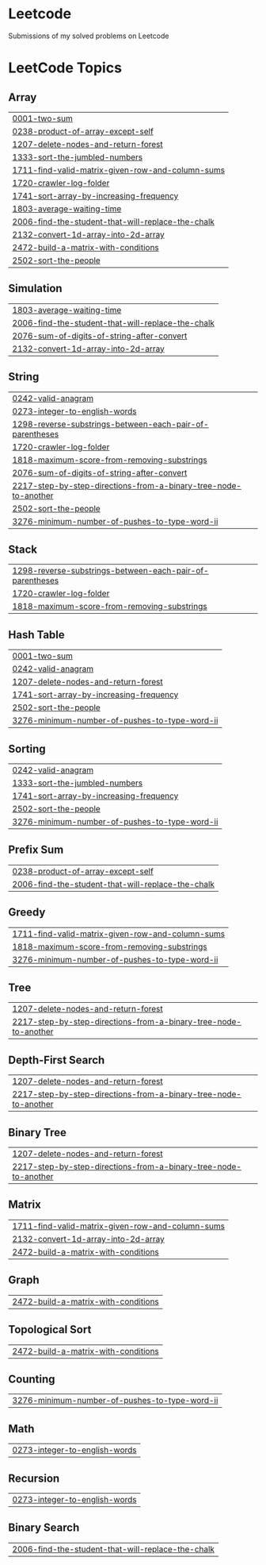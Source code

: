 # Leetcode
Submissions of my solved problems on Leetcode

<!---LeetCode Topics Start-->
# LeetCode Topics
## Array
|  |
| ------- |
| [0001-two-sum](https://github.com/samuelkiszka/Leetcode/tree/master/0001-two-sum) |
| [0238-product-of-array-except-self](https://github.com/samuelkiszka/Leetcode/tree/master/0238-product-of-array-except-self) |
| [1207-delete-nodes-and-return-forest](https://github.com/samuelkiszka/Leetcode/tree/master/1207-delete-nodes-and-return-forest) |
| [1333-sort-the-jumbled-numbers](https://github.com/samuelkiszka/Leetcode/tree/master/1333-sort-the-jumbled-numbers) |
| [1711-find-valid-matrix-given-row-and-column-sums](https://github.com/samuelkiszka/Leetcode/tree/master/1711-find-valid-matrix-given-row-and-column-sums) |
| [1720-crawler-log-folder](https://github.com/samuelkiszka/Leetcode/tree/master/1720-crawler-log-folder) |
| [1741-sort-array-by-increasing-frequency](https://github.com/samuelkiszka/Leetcode/tree/master/1741-sort-array-by-increasing-frequency) |
| [1803-average-waiting-time](https://github.com/samuelkiszka/Leetcode/tree/master/1803-average-waiting-time) |
| [2006-find-the-student-that-will-replace-the-chalk](https://github.com/samuelkiszka/Leetcode/tree/master/2006-find-the-student-that-will-replace-the-chalk) |
| [2132-convert-1d-array-into-2d-array](https://github.com/samuelkiszka/Leetcode/tree/master/2132-convert-1d-array-into-2d-array) |
| [2472-build-a-matrix-with-conditions](https://github.com/samuelkiszka/Leetcode/tree/master/2472-build-a-matrix-with-conditions) |
| [2502-sort-the-people](https://github.com/samuelkiszka/Leetcode/tree/master/2502-sort-the-people) |
## Simulation
|  |
| ------- |
| [1803-average-waiting-time](https://github.com/samuelkiszka/Leetcode/tree/master/1803-average-waiting-time) |
| [2006-find-the-student-that-will-replace-the-chalk](https://github.com/samuelkiszka/Leetcode/tree/master/2006-find-the-student-that-will-replace-the-chalk) |
| [2076-sum-of-digits-of-string-after-convert](https://github.com/samuelkiszka/Leetcode/tree/master/2076-sum-of-digits-of-string-after-convert) |
| [2132-convert-1d-array-into-2d-array](https://github.com/samuelkiszka/Leetcode/tree/master/2132-convert-1d-array-into-2d-array) |
## String
|  |
| ------- |
| [0242-valid-anagram](https://github.com/samuelkiszka/Leetcode/tree/master/0242-valid-anagram) |
| [0273-integer-to-english-words](https://github.com/samuelkiszka/Leetcode/tree/master/0273-integer-to-english-words) |
| [1298-reverse-substrings-between-each-pair-of-parentheses](https://github.com/samuelkiszka/Leetcode/tree/master/1298-reverse-substrings-between-each-pair-of-parentheses) |
| [1720-crawler-log-folder](https://github.com/samuelkiszka/Leetcode/tree/master/1720-crawler-log-folder) |
| [1818-maximum-score-from-removing-substrings](https://github.com/samuelkiszka/Leetcode/tree/master/1818-maximum-score-from-removing-substrings) |
| [2076-sum-of-digits-of-string-after-convert](https://github.com/samuelkiszka/Leetcode/tree/master/2076-sum-of-digits-of-string-after-convert) |
| [2217-step-by-step-directions-from-a-binary-tree-node-to-another](https://github.com/samuelkiszka/Leetcode/tree/master/2217-step-by-step-directions-from-a-binary-tree-node-to-another) |
| [2502-sort-the-people](https://github.com/samuelkiszka/Leetcode/tree/master/2502-sort-the-people) |
| [3276-minimum-number-of-pushes-to-type-word-ii](https://github.com/samuelkiszka/Leetcode/tree/master/3276-minimum-number-of-pushes-to-type-word-ii) |
## Stack
|  |
| ------- |
| [1298-reverse-substrings-between-each-pair-of-parentheses](https://github.com/samuelkiszka/Leetcode/tree/master/1298-reverse-substrings-between-each-pair-of-parentheses) |
| [1720-crawler-log-folder](https://github.com/samuelkiszka/Leetcode/tree/master/1720-crawler-log-folder) |
| [1818-maximum-score-from-removing-substrings](https://github.com/samuelkiszka/Leetcode/tree/master/1818-maximum-score-from-removing-substrings) |
## Hash Table
|  |
| ------- |
| [0001-two-sum](https://github.com/samuelkiszka/Leetcode/tree/master/0001-two-sum) |
| [0242-valid-anagram](https://github.com/samuelkiszka/Leetcode/tree/master/0242-valid-anagram) |
| [1207-delete-nodes-and-return-forest](https://github.com/samuelkiszka/Leetcode/tree/master/1207-delete-nodes-and-return-forest) |
| [1741-sort-array-by-increasing-frequency](https://github.com/samuelkiszka/Leetcode/tree/master/1741-sort-array-by-increasing-frequency) |
| [2502-sort-the-people](https://github.com/samuelkiszka/Leetcode/tree/master/2502-sort-the-people) |
| [3276-minimum-number-of-pushes-to-type-word-ii](https://github.com/samuelkiszka/Leetcode/tree/master/3276-minimum-number-of-pushes-to-type-word-ii) |
## Sorting
|  |
| ------- |
| [0242-valid-anagram](https://github.com/samuelkiszka/Leetcode/tree/master/0242-valid-anagram) |
| [1333-sort-the-jumbled-numbers](https://github.com/samuelkiszka/Leetcode/tree/master/1333-sort-the-jumbled-numbers) |
| [1741-sort-array-by-increasing-frequency](https://github.com/samuelkiszka/Leetcode/tree/master/1741-sort-array-by-increasing-frequency) |
| [2502-sort-the-people](https://github.com/samuelkiszka/Leetcode/tree/master/2502-sort-the-people) |
| [3276-minimum-number-of-pushes-to-type-word-ii](https://github.com/samuelkiszka/Leetcode/tree/master/3276-minimum-number-of-pushes-to-type-word-ii) |
## Prefix Sum
|  |
| ------- |
| [0238-product-of-array-except-self](https://github.com/samuelkiszka/Leetcode/tree/master/0238-product-of-array-except-self) |
| [2006-find-the-student-that-will-replace-the-chalk](https://github.com/samuelkiszka/Leetcode/tree/master/2006-find-the-student-that-will-replace-the-chalk) |
## Greedy
|  |
| ------- |
| [1711-find-valid-matrix-given-row-and-column-sums](https://github.com/samuelkiszka/Leetcode/tree/master/1711-find-valid-matrix-given-row-and-column-sums) |
| [1818-maximum-score-from-removing-substrings](https://github.com/samuelkiszka/Leetcode/tree/master/1818-maximum-score-from-removing-substrings) |
| [3276-minimum-number-of-pushes-to-type-word-ii](https://github.com/samuelkiszka/Leetcode/tree/master/3276-minimum-number-of-pushes-to-type-word-ii) |
## Tree
|  |
| ------- |
| [1207-delete-nodes-and-return-forest](https://github.com/samuelkiszka/Leetcode/tree/master/1207-delete-nodes-and-return-forest) |
| [2217-step-by-step-directions-from-a-binary-tree-node-to-another](https://github.com/samuelkiszka/Leetcode/tree/master/2217-step-by-step-directions-from-a-binary-tree-node-to-another) |
## Depth-First Search
|  |
| ------- |
| [1207-delete-nodes-and-return-forest](https://github.com/samuelkiszka/Leetcode/tree/master/1207-delete-nodes-and-return-forest) |
| [2217-step-by-step-directions-from-a-binary-tree-node-to-another](https://github.com/samuelkiszka/Leetcode/tree/master/2217-step-by-step-directions-from-a-binary-tree-node-to-another) |
## Binary Tree
|  |
| ------- |
| [1207-delete-nodes-and-return-forest](https://github.com/samuelkiszka/Leetcode/tree/master/1207-delete-nodes-and-return-forest) |
| [2217-step-by-step-directions-from-a-binary-tree-node-to-another](https://github.com/samuelkiszka/Leetcode/tree/master/2217-step-by-step-directions-from-a-binary-tree-node-to-another) |
## Matrix
|  |
| ------- |
| [1711-find-valid-matrix-given-row-and-column-sums](https://github.com/samuelkiszka/Leetcode/tree/master/1711-find-valid-matrix-given-row-and-column-sums) |
| [2132-convert-1d-array-into-2d-array](https://github.com/samuelkiszka/Leetcode/tree/master/2132-convert-1d-array-into-2d-array) |
| [2472-build-a-matrix-with-conditions](https://github.com/samuelkiszka/Leetcode/tree/master/2472-build-a-matrix-with-conditions) |
## Graph
|  |
| ------- |
| [2472-build-a-matrix-with-conditions](https://github.com/samuelkiszka/Leetcode/tree/master/2472-build-a-matrix-with-conditions) |
## Topological Sort
|  |
| ------- |
| [2472-build-a-matrix-with-conditions](https://github.com/samuelkiszka/Leetcode/tree/master/2472-build-a-matrix-with-conditions) |
## Counting
|  |
| ------- |
| [3276-minimum-number-of-pushes-to-type-word-ii](https://github.com/samuelkiszka/Leetcode/tree/master/3276-minimum-number-of-pushes-to-type-word-ii) |
## Math
|  |
| ------- |
| [0273-integer-to-english-words](https://github.com/samuelkiszka/Leetcode/tree/master/0273-integer-to-english-words) |
## Recursion
|  |
| ------- |
| [0273-integer-to-english-words](https://github.com/samuelkiszka/Leetcode/tree/master/0273-integer-to-english-words) |
## Binary Search
|  |
| ------- |
| [2006-find-the-student-that-will-replace-the-chalk](https://github.com/samuelkiszka/Leetcode/tree/master/2006-find-the-student-that-will-replace-the-chalk) |
<!---LeetCode Topics End-->